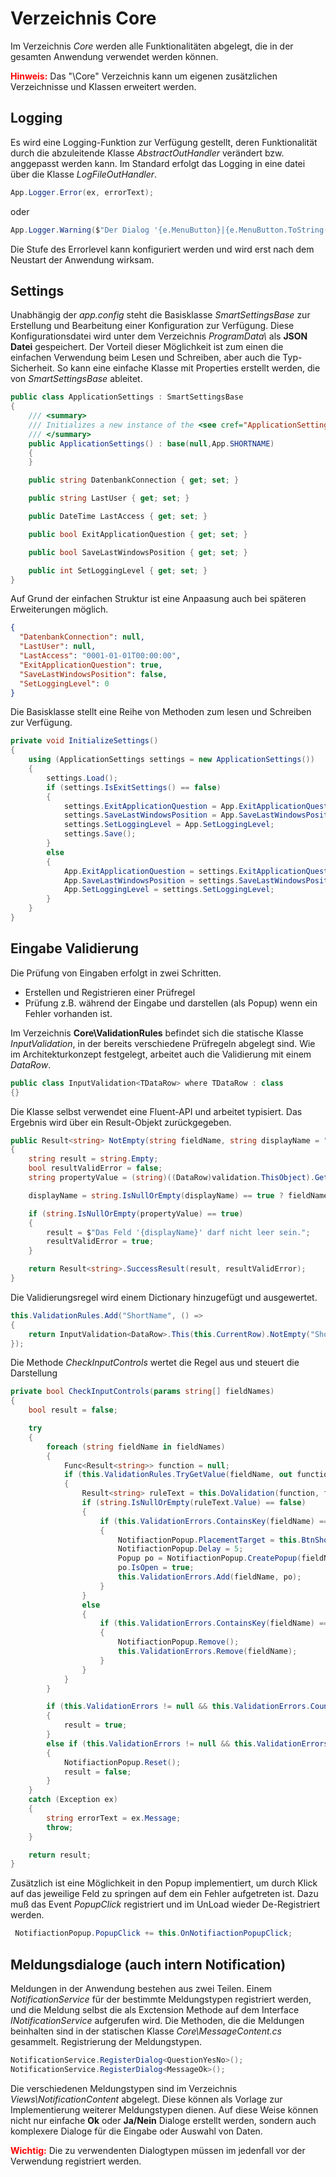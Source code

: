 ﻿<style>
r { color: Red }
o { color: Orange }
g { color: Green }
</style>

<!--
<r>TODO:</r> Rot
<o>TODO:</o> Orange
<g>DONE:</g> Grün
-->
 
# Verzeichnis Core

Im Verzeichnis *Core* werden alle Funktionalitäten abgelegt, die in der gesamten Anwendung verwendet werden können.

<r>**Hinweis:**</r> Das "\\Core" Verzeichnis kann um eigenen zusätzlichen Verzeichnisse und Klassen erweitert werden.

## <a name="CoreLogging"></a>Logging
Es wird eine Logging-Funktion zur Verfügung gestellt, deren Funktionalität durch die abzuleitende Klasse *AbstractOutHandler* verändert bzw. anggepasst werden kann. Im Standard erfolgt das Logging in eine datei über die Klasse *LogFileOutHandler*.
```csharp
App.Logger.Error(ex, errorText);
```
oder
```csharp
App.Logger.Warning($"Der Dialog '{e.MenuButton}|{e.MenuButton.ToString()}' kann nicht gefunden werden.");
```
Die Stufe des Errorlevel kann konfiguriert werden und wird erst nach dem Neustart der Anwendung wirksam.

## Settings
Unabhängig der *app.config* steht die Basisklasse *SmartSettingsBase* zur Erstellung und Bearbeitung einer Konfiguration zur Verfügung. Diese Konfigurationsdatei wird unter dem Verzeichnis *ProgramData\\<AppName>* als **JSON Datei** gespeichert.
Der Vorteil dieser Möglichkeit ist zum einen die einfachen Verwendung beim Lesen und Schreiben, aber auch die Typ-Sicherheit.
So kann eine einfache Klasse mit Properties erstellt werden, die von *SmartSettingsBase* ableitet.

```csharp
public class ApplicationSettings : SmartSettingsBase
{
    /// <summary>
    /// Initializes a new instance of the <see cref="ApplicationSettings"/> class.
    /// </summary>
    public ApplicationSettings() : base(null,App.SHORTNAME)
    {
    }

    public string DatenbankConnection { get; set; }

    public string LastUser { get; set; }

    public DateTime LastAccess { get; set; }

    public bool ExitApplicationQuestion { get; set; }

    public bool SaveLastWindowsPosition { get; set; }

    public int SetLoggingLevel { get; set; }
}
```

Auf Grund der einfachen Struktur ist eine Anpaasung auch bei späteren Erweiterungen möglich.
```json
{
  "DatenbankConnection": null,
  "LastUser": null,
  "LastAccess": "0001-01-01T00:00:00",
  "ExitApplicationQuestion": true,
  "SaveLastWindowsPosition": false,
  "SetLoggingLevel": 0
}
```

Die Basisklasse stellt eine Reihe von Methoden zum lesen und Schreiben zur Verfügung.

```csharp
private void InitializeSettings()
{
    using (ApplicationSettings settings = new ApplicationSettings())
    {
        settings.Load();
        if (settings.IsExitSettings() == false)
        {
            settings.ExitApplicationQuestion = App.ExitApplicationQuestion;
            settings.SaveLastWindowsPosition = App.SaveLastWindowsPosition;
            settings.SetLoggingLevel = App.SetLoggingLevel;
            settings.Save();
        }
        else
        {
            App.ExitApplicationQuestion = settings.ExitApplicationQuestion;
            App.SaveLastWindowsPosition = settings.SaveLastWindowsPosition;
            App.SetLoggingLevel = settings.SetLoggingLevel;
        }
    }
}
```

##  Eingabe Validierung

Die Prüfung von Eingaben erfolgt in zwei Schritten. 
- Erstellen und Registrieren einer Prüfregel
- Prüfung z.B. während der Eingabe und darstellen (als Popup) wenn ein Fehler vorhanden ist.

Im Verzeichnis **Core\\ValidationRules** befindet sich die statische Klasse *InputValidation*, in der bereits verschiedene Prüfregeln abgelegt sind.
Wie im Architekturkonzept festgelegt, arbeitet auch die Validierung mit einem *DataRow*.
```csharp
public class InputValidation<TDataRow> where TDataRow : class
{}
```
Die Klasse selbst verwendet eine Fluent-API und arbeitet typisiert. Das Ergebnis wird über ein Result-Objekt zurückgegeben.
```csharp
public Result<string> NotEmpty(string fieldName, string displayName = "")
{
    string result = string.Empty;
    bool resultValidError = false;
    string propertyValue = (string)((DataRow)validation.ThisObject).GetAs<string>(fieldName);

    displayName = string.IsNullOrEmpty(displayName) == true ? fieldName : displayName;

    if (string.IsNullOrEmpty(propertyValue) == true)
    {
        result = $"Das Feld '{displayName}' darf nicht leer sein.";
        resultValidError = true;
    }

    return Result<string>.SuccessResult(result, resultValidError);
}
```

Die Validierungsregel wird einem Dictionary hinzugefügt und ausgewertet.
```csharp
this.ValidationRules.Add("ShortName", () =>
{
    return InputValidation<DataRow>.This(this.CurrentRow).NotEmpty("ShortName", "Benutzername");
});
```

Die Methode *CheckInputControls* wertet die Regel aus und steuert die Darstellung
```csharp
private bool CheckInputControls(params string[] fieldNames)
{
    bool result = false;

    try
    {
        foreach (string fieldName in fieldNames)
        {
            Func<Result<string>> function = null;
            if (this.ValidationRules.TryGetValue(fieldName, out function) == true)
            {
                Result<string> ruleText = this.DoValidation(function, fieldName);
                if (string.IsNullOrEmpty(ruleText.Value) == false)
                {
                    if (this.ValidationErrors.ContainsKey(fieldName) == false)
                    {
                        NotifiactionPopup.PlacementTarget = this.BtnShowErrors;
                        NotifiactionPopup.Delay = 5;
                        Popup po = NotifiactionPopup.CreatePopup(fieldName, ruleText.Value);
                        po.IsOpen = true;
                        this.ValidationErrors.Add(fieldName, po);
                    }
                }
                else
                {
                    if (this.ValidationErrors.ContainsKey(fieldName) == true)
                    {
                        NotifiactionPopup.Remove();
                        this.ValidationErrors.Remove(fieldName);
                    }
                }
            }
        }

        if (this.ValidationErrors != null && this.ValidationErrors.Count > 0)
        {
            result = true;
        }
        else if (this.ValidationErrors != null && this.ValidationErrors.Count == 0)
        {
            NotifiactionPopup.Reset();
            result = false;
        }
    }
    catch (Exception ex)
    {
        string errorText = ex.Message;
        throw;
    }

    return result;
}
```

Zusätzlich ist eine Möglichkeit in den Popup implementiert, um durch Klick auf das jeweilige Feld zu springen auf dem ein Fehler aufgetreten ist.
Dazu muß das Event *PopupClick* registriert und im UnLoad wieder De-Registriert werden.
```csharp
 NotifiactionPopup.PopupClick += this.OnNotifiactionPopupClick;
```

## Meldungsdialoge (auch intern Notification)
Meldungen in der Anwendung bestehen aus zwei Teilen. Einem *NotificationService* für der bestimmte Meldungstypen registriert werden, und die Meldung selbst die als Exctension Methode auf dem Interface *INotificationService* aufgerufen wird. Die Methoden, die die Meldungen beinhalten sind in der statischen Klasse *Core\\MessageContent.cs* gesammelt.
Registrierung der Meldungstypen.
```csharp
NotificationService.RegisterDialog<QuestionYesNo>();
NotificationService.RegisterDialog<MessageOk>();
```

Die verschiedenen Meldungstypen sind im Verzeichnis *Views\\NotificationContent* abgelegt. Diese können als Vorlage zur Implementierung weiterer Meldungstypen dienen. Auf diese Weise können nicht nur einfache **Ok** oder **Ja/Nein** Dialoge erstellt werden, sondern auch komplexere Dialoge für die Eingabe oder Auswahl von Daten.

<r>**Wichtig:**</r> Die zu verwendenten Dialogtypen müssen im jedenfall vor der Verwendung registriert werden.



